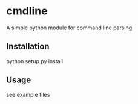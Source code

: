 # cmdline
A simple python module for command line parsing

## Installation ##
python setup.py install

## Usage ##

see example files

